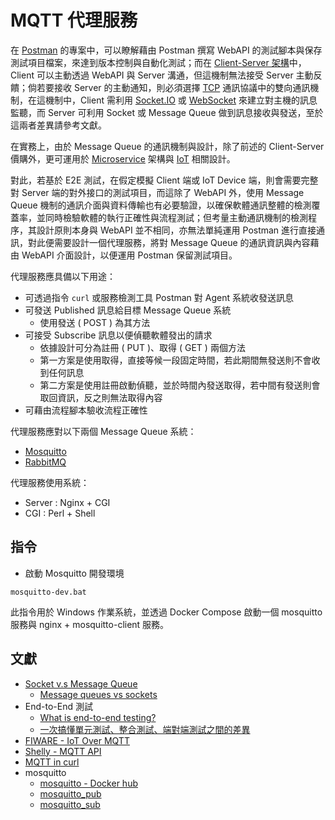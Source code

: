 # MQTT 代理服務

在 [Postman](https://github.com/eastmoon/infra-postman) 的專案中，可以瞭解藉由 Postman 撰寫 WebAPI 的測試腳本與保存測試項目檔案，來達到版本控制與自動化測試；而在 [Client-Server 架構](https://zh.wikipedia.org/zh-tw/%E4%B8%BB%E5%BE%9E%E5%BC%8F%E6%9E%B6%E6%A7%8B)中，Client 可以主動透過 WebAPI 與 Server 溝通，但這機制無法接受 Server 主動反饋；倘若要接收 Server 的主動通知，則必須選擇 [TCP](https://zh.wikipedia.org/zh-tw/TCP/IP%E5%8D%8F%E8%AE%AE%E6%97%8F) 通訊協議中的雙向通訊機制，在這機制中，Client 需利用 [Socket.IO](https://zh.wikipedia.org/zh-tw/Socket.IO) 或 [WebSocket](https://zh.wikipedia.org/zh-tw/WebSocket) 來建立對主機的訊息監聽，而 Server 可利用 Socket 或 Message Queue 做到訊息接收與發送，至於這兩者差異請參考文獻。

在實務上，由於 Message Queue 的通訊機制與設計，除了前述的 Client-Server 價購外，更可運用於 [Microservice](https://docs.microsoft.com/zh-tw/dotnet/architecture/microservices/multi-container-microservice-net-applications/rabbitmq-event-bus-development-test-environment) 架構與 [IoT](https://medium.com/opensanca/60dfb7d8ac52) 相關設計。

對此，若基於 E2E 測試，在假定模擬 Client 端或 IoT Device 端，則會需要完整對 Server 端的對外接口的測試項目，而這除了 WebAPI 外，使用 Message Queue 機制的通訊介面與資料傳輸也有必要驗證，以確保軟體通訊整體的檢測覆蓋率，並同時檢驗軟體的執行正確性與流程測試；但考量主動通訊機制的檢測程序，其設計原則本身與 WebAPI 並不相同，亦無法單純運用 Postman 進行直接通訊，對此便需要設計一個代理服務，將對 Message Queue 的通訊資訊與內容藉由 WebAPI 介面設計，以便運用 Postman 保留測試項目。

代理服務應具備以下用途：

+ 可透過指令 ```curl``` 或服務檢測工具 Postman 對 Agent 系統收發送訊息
+ 可發送 Published 訊息給目標 Message Queue 系統
    - 使用發送 ( POST ) 為其方法
+ 可接受 Subscribe 訊息以便偵聽軟體發出的請求
    - 依據設計可分為註冊 ( PUT )、取得 ( GET ) 兩個方法
    - 第一方案是使用取得，直接等候一段固定時間，若此期間無發送則不會收到任何訊息
    - 第二方案是使用註冊啟動偵聽，並於時間內發送取得，若中間有發送則會取回資訊，反之則無法取得內容
+ 可藉由流程腳本驗收流程正確性

代理服務應對以下兩個 Message Queue 系統：

+ [Mosquitto](https://mosquitto.org/)
+ [RabbitMQ](https://www.rabbitmq.com/)

代理服務使用系統：

+ Server : Nginx + CGI
+ CGI : Perl + Shell

## 指令

+ 啟動 Mosquitto 開發環境

```
mosquitto-dev.bat
```

此指令用於 Windows 作業系統，並透過 Docker Compose 啟動一個 mosquitto 服務與 nginx + mosquitto-client 服務。

## 文獻

+ [Socket v.s Message Queue](https://github.com/eastmoon/research-software-theory#distribution--network)
    - [Message queues vs sockets](https://stackoverflow.com/questions/10668028)
+ End-to-End 測試
    - [What is end-to-end testing?](https://circleci.com/blog/what-is-end-to-end-testing/)
    - [一次搞懂單元測試、整合測試、端對端測試之間的差異](https://blog.miniasp.com/post/2019/02/18/Unit-testing-Integration-testing-e2e-testing)
+ [FIWARE - IoT Over MQTT](https://fiware-tutorials.readthedocs.io/en/stable/iot-over-mqtt/)
+ [Shelly - MQTT API](https://shelly-api-docs.shelly.cloud/gen2/ComponentsAndServices/Mqtt/)
+ [MQTT in curl](https://curl.se/docs/mqtt.html)
+ mosquitto
    + [mosquitto - Docker hub](https://hub.docker.com/_/eclipse-mosquitto)
    + [mosquitto_pub](https://mosquitto.org/man/mosquitto_pub-1.html)
    + [mosquitto_sub](https://mosquitto.org/man/mosquitto_sub-1.html)
